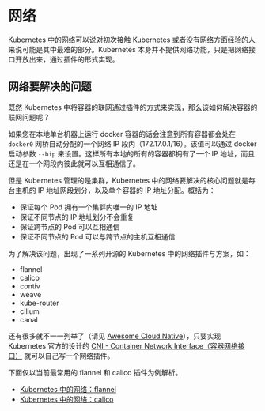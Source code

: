 # 网络

Kubernetes 中的网络可以说对初次接触 Kubernetes 或者没有网络方面经验的人来说可能是其中最难的部分。Kubernetes 本身并不提供网络功能，只是把网络接口开放出来，通过插件的形式实现。

## 网络要解决的问题

既然 Kubernetes 中将容器的联网通过插件的方式来实现，那么该如何解决容器的联网问题呢？

如果您在本地单台机器上运行 docker 容器的话会注意到所有容器都会处在 `docker0` 网桥自动分配的一个网络 IP 段内（172.17.0.1/16）。该值可以通过 docker 启动参数 `--bip` 来设置。这样所有本地的所有的容器都拥有了一个 IP 地址，而且还是在一个网段内彼此就可以互相通信了。

但是 Kubernetes 管理的是集群，Kubernetes 中的网络要解决的核心问题就是每台主机的 IP 地址网段划分，以及单个容器的 IP 地址分配。概括为：

- 保证每个 Pod 拥有一个集群内唯一的 IP 地址
- 保证不同节点的 IP 地址划分不会重复
- 保证跨节点的 Pod 可以互相通信
- 保证不同节点的 Pod 可以与跨节点的主机互相通信

为了解决该问题，出现了一系列开源的 Kubernetes 中的网络插件与方案，如：

- flannel
- calico
- contiv
- weave
- kube-router
- cilium
- canal

还有很多就不一一列举了（请见 [Awesome Cloud Native](https://jimmysong.io/awesome-cloud-native/#network)），只要实现 Kubernetes 官方的设计的 [CNI - Container Network Interface（容器网络接口）](cni.md) 就可以自己写一个网络插件。

下面仅以当前最常用的 flannel 和 calico 插件为例解析。

- [Kubernetes 中的网络：flannel](flannel.md)
- [Kubernetes 中的网络：calico](calico.md)
